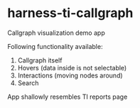 # harness-ti-callgraph

Callgraph visualization demo app

Following functionality available: 

1. Callgraph itself
2. Hovers (data inside is not selectable)
3. Interactions (moving nodes around)
4. Search

App shallowly resembles TI reports page
